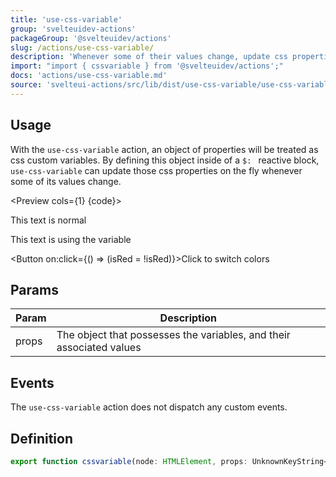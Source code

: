```yaml
---
title: 'use-css-variable'
group: 'svelteuidev-actions'
packageGroup: '@svelteuidev/actions'
slug: /actions/use-css-variable/
description: 'Whenever some of their values change, update css properties on the fly'
import: "import { cssvariable } from '@svelteuidev/actions';"
docs: 'actions/use-css-variable.md'
source: 'svelteui-actions/src/lib/dist/use-css-variable/use-css-variable.ts'
---
```


<script lang='ts'>
    import { Button } from '@svelteuidev/core';
	import { cssvariable } from '@svelteuidev/actions';
    import { Heading, Preview } from 'components'

	let isRed = true;

    const code = `
    <script>
        import { Button } from '@svelteuidev/core';
        import { cssvariable } from '@svelteuidev/actions';

        let isRed = true;

        $: styleVars = {
            titleColor: isRed ? 'red' : 'blue'
        };
    <\/script>

    <div use:cssvariable={styleVars}>
        <!-- anything here will have access to var(--titleColor) -->
        <p>This text is normal<\/p>
        <p class="example">This text is using the variable<\/p>
    <\/div>
    <Button on:click={() => (isRed = !isRed)}>Click to switch colors<\/Button>

    <style>
        .example-text {
            color: var(--titleColor);
        }
    <\/style>
    `;

    $: styleVars = { titleColor: isRed ? 'red' : 'blue' };
</script>

<Heading />

## Usage

With the `use-css-variable` action, an object of properties will be treated as css custom variables. By defining this object inside of a `$: ` reactive block, `use-css-variable` can update those css properties on the fly whenever some of its values change.

<Preview cols={1} {code}>
    <div use:cssvariable={styleVars}>
        <p>This text is normal</p>
        <p class="example-text">This text is using the variable</p>
    </div>
    <Button on:click={() => (isRed = !isRed)}>Click to switch colors</Button>
</Preview>

<style>
    .example-text {
        color: var(--titleColor);
    }
</style>

## Params

| Param | Description                                                          |
| ----- | -------------------------------------------------------------------- |
| props | The object that possesses the variables, and their associated values |

## Events

The `use-css-variable` action does not dispatch any custom events.

## Definition

```ts
export function cssvariable(node: HTMLElement, props: UnknownKeyString<string>): ReturnType<Action>;
```